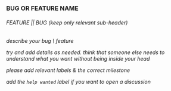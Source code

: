 ### BUG OR FEATURE NAME
###### FEATURE || BUG (keep only relevant sub-header)

*describe your bug \ feature*

*try and add details as needed. think that someone else needs to understand what you want without being inside your head*

*please add relevant labels & the correct milestone*

*add the `help wanted` label if you want to open a discussion*
